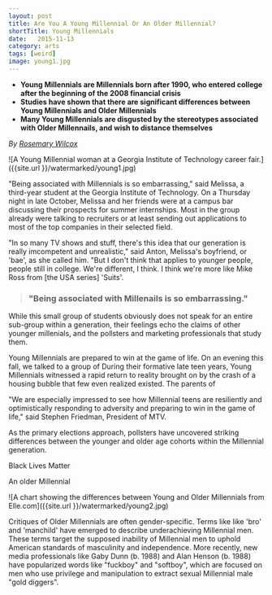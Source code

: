 ```yaml
---
layout: post
title: Are You A Young Millennial Or An Older Millennial?
shortTitle: Young Millennials 
date:   2015-11-13
category: arts
tags: [weird]
image: young1.jpg
---
```

- __Young Millennials are Millennials born after 1990, who entered college
  after the beginning of the 2008 financial crisis__
- __Studies have shown that there are significant differences between Young
  Millennials and Older Millennials__
- __Many Young Millennials are disgusted by the stereotypes associated with
  Older Millennails, and wish to distance themselves__

*By [Rosemary Wilcox](https://www.facebook.com/rosemarypwilcox)*

![A Young Millennial woman at a Georgia Institute of Technology career
fair.]({{site.url }}/watermarked/young1.jpg)

"Being associated with Millennials is so embarrassing," said Melissa, a
third-year student at the Georgia Institute of Technology.  On a Thursday night
in late October, Melissa and her friends were at a campus bar discussing their
prospects for summer internships.  Most in the group already were talking to
recruiters or at least sending out applications to most of the top companies in
their selected field.  

"In so many TV shows and stuff, there's this idea that our generation is really
imcompetent and unrealistic," said Anton, Melissa's boyfriend, or 'bae', as she
called him.  "But I don't think that applies to younger people, people still in
college.  We're different, I think.  I think we're more like Mike Ross from [the
USA series] 'Suits'.

>### "Being associated with Millenails is so embarrassing."

While this small group of students obviously does not speak for an entire
sub-group within a generation, their feelings echo the claims of other younger
millenials, and the pollsters and marketing professionals that study them.

Young Millennials are prepared to win at the game of life.  On an evening this
fall, we talked to a group of During their
formative late teen years, Young Millennials witnessed a rapid return to reality
brought on by the crash of a housing bubble that few even realized existed.  The
parents of 

"We are especially impressed to see how Millennial teens are resiliently and
optimistically responding to adversity and preparing to win in the game of
life," said Stephen Friedman, President of MTV.



As the primary elections approach, pollsters have uncovered striking differences
between the younger and older age cohorts within the Millennial generation. 

Black Lives Matter

An older Millennial

![A chart showing the differences between Young and Older Millennials from
Elle.com]({{site.url }}/watermarked/young2.jpg)


Critiques of Older Millennials are often gender-specific.  Terms like like 'bro'
and 'manchild' have emerged to describe underachieving Millennial men.  These
terms target the supposed inability of Millennial men to uphold American
standards of masculinity and independence.  More recently, new media
professionals like Gaby Dunn (b. 1988) and Alan Henson (b.  1988) have
popularized words like "fuckboy" and "softboy", which are focused on men who use
privilege and manipulation to extract sexual Millennial male "gold diggers".
